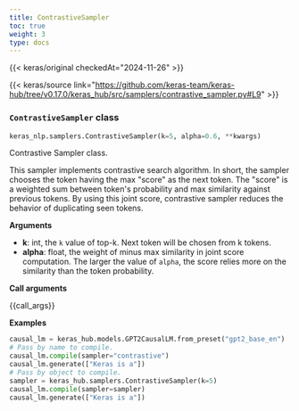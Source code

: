 ```yaml
---
title: ContrastiveSampler
toc: true
weight: 3
type: docs
---
```


{{< keras/original checkedAt="2024-11-26" >}}

{{< keras/source link="https://github.com/keras-team/keras-hub/tree/v0.17.0/keras_hub/src/samplers/contrastive_sampler.py#L9" >}}

### `ContrastiveSampler` class

```python
keras_nlp.samplers.ContrastiveSampler(k=5, alpha=0.6, **kwargs)
```

Contrastive Sampler class.

This sampler implements contrastive search algorithm. In short, the sampler
chooses the token having the max "score" as the next token. The "score" is
a weighted sum between token's probability and max similarity against
previous tokens. By using this joint score, contrastive sampler reduces the
behavior of duplicating seen tokens.

**Arguments**

- **k**: int, the `k` value of top-k. Next token will be chosen from k tokens.
- **alpha**: float, the weight of minus max similarity in joint score
  computation. The larger the value of `alpha`, the score relies more
  on the similarity than the token probability.

**Call arguments**

{{call\_args}}

**Examples**

```python
causal_lm = keras_hub.models.GPT2CausalLM.from_preset("gpt2_base_en")
# Pass by name to compile.
causal_lm.compile(sampler="contrastive")
causal_lm.generate(["Keras is a"])
# Pass by object to compile.
sampler = keras_hub.samplers.ContrastiveSampler(k=5)
causal_lm.compile(sampler=sampler)
causal_lm.generate(["Keras is a"])
```
